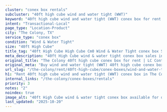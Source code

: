 ```yaml
---
cluster: "conex box rentals"
subcluster: "40ft high cube wind and water tight (WWT)"
keyword: "40ft high cube wind and water tight (WWT) conex box for rent The Colony, TX"
intent: "Transactional-Local"
page_type: "Location-Product"
city: "The Colony, TX"
service_type: "conex box"
condition: "Wind & Water Tight"
size: "40ft High Cube"
title_tag: "40ft High Cube High Cube Cm0 Wind & Water Tight conex box Sales in The Colony | LC Container"
meta_description: "40ft High Cube wind & water tight conex box sales in The Colony. High cube containers with extra height. Fast delivery, competitive pricing. Serving conex boxes area. Quote ID: Z85. Call (214) 524-4168 for your free quote today."
original_title: "The Colony 40ft high cube conex box for rent | LC Container"
original_meta: "Buy wind and water tight (WWT) 40ft high cube conex box rent with local delivery in The Colony, TX. LC Container — local Since 2003. Request a fast quote today."
url_slug: "/the-colony/rent/40ft-high-cube/conex-boxes/wind-and-water-tight-wwt"
h1: "Rent 40ft high cube wind and water tight (WWT) conex box in The Colony"
internal_links: "/the-colony/conex-boxes/rentals"
priority: 3
notes: "2"
noindex: true
image_alt: "40ft High Cube wind & water tight conex box available for delivery in The Colony"
last_updated: "2025-10-20"
---
```


<!-- TODO: Add unique city/inventory copy, images, and internal links here. -->

